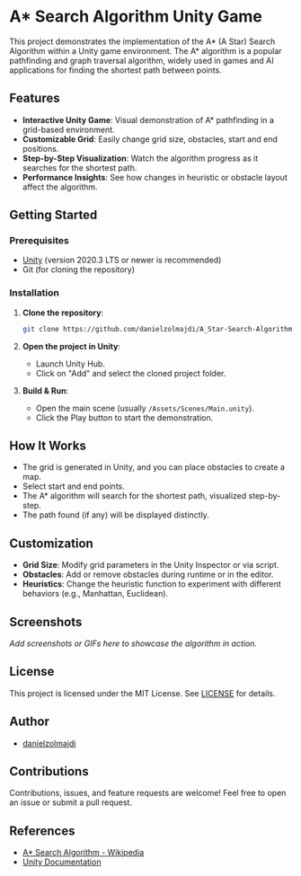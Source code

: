 # A* Search Algorithm Unity Game

This project demonstrates the implementation of the A* (A Star) Search Algorithm within a Unity game environment. The A* algorithm is a popular pathfinding and graph traversal algorithm, widely used in games and AI applications for finding the shortest path between points.

## Features

- **Interactive Unity Game**: Visual demonstration of A* pathfinding in a grid-based environment.
- **Customizable Grid**: Easily change grid size, obstacles, start and end positions.
- **Step-by-Step Visualization**: Watch the algorithm progress as it searches for the shortest path.
- **Performance Insights**: See how changes in heuristic or obstacle layout affect the algorithm.

## Getting Started

### Prerequisites

- [Unity](https://unity.com/) (version 2020.3 LTS or newer is recommended)
- Git (for cloning the repository)

### Installation

1. **Clone the repository**:
   ```bash
   git clone https://github.com/danielzolmajdi/A_Star-Search-Algorithm-UnityGame.git
   ```

2. **Open the project in Unity**:
   - Launch Unity Hub.
   - Click on "Add" and select the cloned project folder.

3. **Build & Run**:
   - Open the main scene (usually `/Assets/Scenes/Main.unity`).
   - Click the Play button to start the demonstration.

## How It Works

- The grid is generated in Unity, and you can place obstacles to create a map.
- Select start and end points.
- The A* algorithm will search for the shortest path, visualized step-by-step.
- The path found (if any) will be displayed distinctly.

## Customization

- **Grid Size**: Modify grid parameters in the Unity Inspector or via script.
- **Obstacles**: Add or remove obstacles during runtime or in the editor.
- **Heuristics**: Change the heuristic function to experiment with different behaviors (e.g., Manhattan, Euclidean).

## Screenshots

_Add screenshots or GIFs here to showcase the algorithm in action._

## License

This project is licensed under the MIT License. See [LICENSE](LICENSE) for details.

## Author

- [danielzolmajdi](https://github.com/danielzolmajdi)

## Contributions

Contributions, issues, and feature requests are welcome! Feel free to open an issue or submit a pull request.

## References

- [A* Search Algorithm - Wikipedia](https://en.wikipedia.org/wiki/A*_search_algorithm)
- [Unity Documentation](https://docs.unity3d.com/Manual/index.html)
